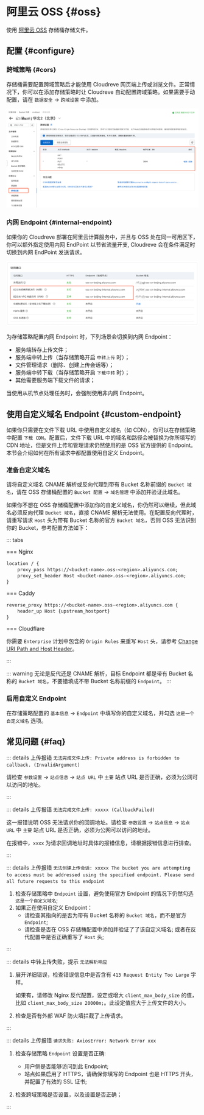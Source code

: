# 阿里云 OSS {#oss}

使用 [阿里云 OSS](https://www.aliyun.com/product/oss) 存储桶存储文件。

## 配置 {#configure}

### 跨域策略 {#cors}

存储桶需要配置跨域策略后才能使用 Cloudreve 网页端上传或浏览文件。正常情况下，你可以在添加存储策略时让 Cloudreve 自动配置跨域策略。如果需要手动配置，请在 `数据安全` -> `跨域设置` 中添加。

![cors](./images/oss-cors.png)

### 内网 Endpoint {#internal-endpoint}

如果你的 Cloudreve 部署在阿里云计算服务中，并且与 OSS 处在同一可用区下，你可以额外指定使用内网 EndPoint 以节省流量开支, Cloudreve 会在条件满足时切换到内网 EndPoint 发送请求。

![internal-endpoint](./images/oss-internal-endpoint.png)

为存储策略配置内网 Endpoint 时，下列场景会切换到内网 Endpoint：

- 服务端转存上传文件；
- 服务端中转上传（当存储策略开启 `中转上传` 时）；
- 文件管理请求（删除、创建上传会话等）；
- 服务端中转下载（当存储策略开启 `下载中转` 时）；
- 其他需要服务端下载文件的请求；

当使用从机节点处理任务时，会强制使用非内网 Endpoint。

## 使用自定义域名 Endpoint {#custom-endpoint}

如果你只需要在文件下载 URL 中使用自定义域名（如 CDN），你可以在存储策略中配置 `下载 CDN`。配置后，文件下载 URL 中的域名和路径会被替换为你所填写的 CDN 地址，但是文件上传和管理请求仍然使用的是 OSS 官方提供的 Endpoint。本节会介绍如何在所有请求中都配置使用自定义 Endpoint。

### 准备自定义域名

请将自定义域名 CNAME 解析或反向代理到带有 Bucket 名称前缀的 `Bucket 域名`，请在 OSS 存储桶配置的 `Bucket 配置` -> `域名管理` 中添加并验证此域名。

如果你不想在 OSS 存储桶配置中添加你的自定义域名，你仍然可以继续，但此域名必须反向代理 `Bucket 域名`，直接 CNAME 解析无法使用。在配置反向代理时，请重写请求 `Host` 头为带有 Bucket 名称的官方 `Bucket 域名`，否则 OSS 无法识别你的 Bucket，参考配置方法如下：

::: tabs

=== Nginx

```nginx
location / {
    proxy_pass https://<bucket-name>.oss-<region>.aliyuncs.com;
    proxy_set_header Host <bucket-name>.oss-<region>.aliyuncs.com;
}
```

=== Caddy

```
reverse_proxy https://<bucket-name>.oss-<region>.aliyuncs.com {
	header_up Host {upstream_hostport}
}
```

=== Cloudflare

你需要 `Enterprise` 计划中包含的 `Origin Rules` 来重写 `Host` 头，请参考 [Change URI Path and Host Header](https://developers.cloudflare.com/rules/origin-rules/examples/change-uri-path-and-host-header/)。

:::

::: warning
无论是反代还是 CNAME 解析，目标 Endpoint 都是带有 Bucket 名称的 `Bucket 域名`，不要错填成不带 Bucket 名称前缀的 `Endpoint`。
:::

### 启用自定义 Endpoint

在存储策略配置的 `基本信息` -> `Endpoint` 中填写你的自定义域名，并勾选 `这是一个自定义域名` 选项。

## 常见问题 {#faq}

::: details 上传报错 `无法完成文件上传: Private address is forbidden to callback. (InvalidArgument)`

请检查 `参数设置` -> `站点信息` -> `站点 URL` 中 `主要` 站点 URL 是否正确，必须为公网可以访问的地址。

:::

::: details 上传报错 `无法完成文件上传: xxxxx (CallbackFailed)`

这一报错说明 OSS 无法请求你的回调地址。请检查 `参数设置` -> `站点信息` -> `站点 URL` 中 `主要` 站点 URL 是否正确，必须为公网可以访问的地址。

在报错中，`xxxx` 为请求回调地址时具体的报错信息，请根据报错信息进行排查。

:::

::: details 上传报错 `无法创建上传会话: xxxxx The bucket you are attempting to access must be addressed using the specified endpoint. Please send all future requests to this endpoint`

1. 检查存储策略中 `Endpoint` 设置，避免使用官方 Endpoint 的情况下仍然勾选 `这是一个自定义域名`;
2. 如果正在使用自定义 Endpoint：
   - 请检查其指向的是否为带有 Bucket 名称的 `Bucket 域名`，而不是官方 `Endpoint`;
   - 请检查是否在 OSS 存储桶配置中添加并验证了了该自定义域名; 或者在反代配置中是否正确重写了 `Host` 头;

:::

::: details 中转上传失败，提示 `无法解析响应`

1. 展开详细错误，检查错误信息中是否含有 `413 Request Entity Too Large` 字样。

   如果有，请修改 Nginx 反代配置，设定或增大 `client_max_body_size` 的值，比如 `client_max_body_size 20000m;`。此设定值应大于上传文件的大小。

2. 检查是否有外部 WAF 防火墙拦截了上传请求。

:::

::: details 上传报错 `请求失败: AxiosError: Network Error xxx`

1. 检查存储策略 `Endpoint` 设置是否正确:

   - 用户侧是否能够访问到此 Endpoint;
   - 站点如果启用了 HTTPS，请确保你填写的 Endpoint 也是 HTTPS 开头，并配置了有效的 SSL 证书;

2. 检查跨域策略是否设置，以及设置是否正确；

:::

<!--@include: ./parts/refer-photopea.md-->
